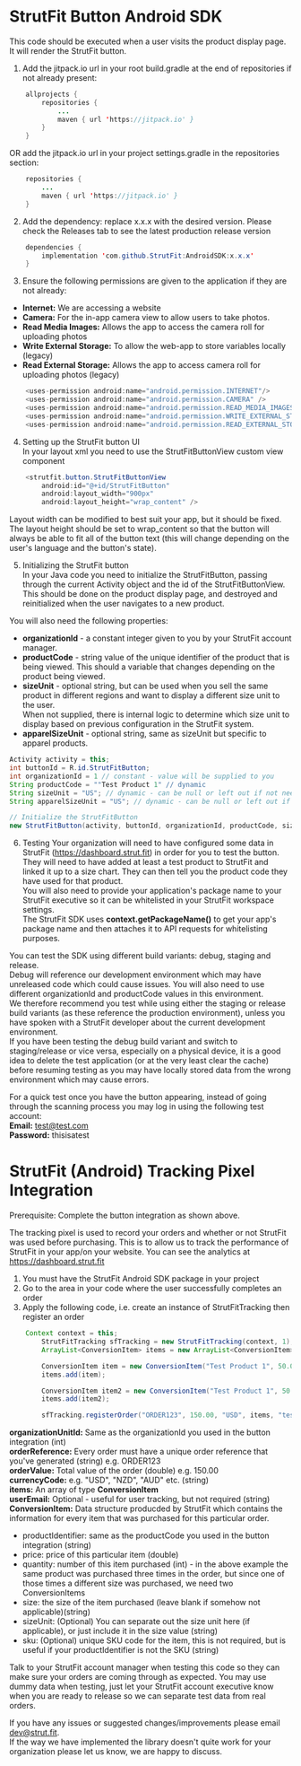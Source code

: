 # StrutFit Button Android SDK
This code should be executed when a user visits the product display page. It will render the StrutFit button.


1. Add the jitpack.io url in your root build.gradle at the end of repositories if not already present:
```java
	allprojects {
		repositories {
			...
			maven { url 'https://jitpack.io' }
		}
	}
```
OR add the jitpack.io url in your project settings.gradle in the repositories section:
```java
	repositories {
		...
		maven { url 'https://jitpack.io' }
	}
``` 
  
2. Add the dependency: replace x.x.x with the desired version. Please check the Releases tab to see the latest production release version
```java
	dependencies {
		implementation 'com.github.StrutFit:AndroidSDK:x.x.x'
	}
```

3. Ensure the following permissions are given to the application if they are not already:  
* **Internet:** We are accessing a website  
* **Camera:** For the in-app camera view to allow users to take photos.
* **Read Media Images:** Allows the app to access the camera roll for uploading photos
* **Write External Storage:** To allow the web-app to store variables locally (legacy) 
* **Read External Storage:** Allows the app to access camera roll for uploading photos (legacy) 

```java
    <uses-permission android:name="android.permission.INTERNET"/>
    <uses-permission android:name="android.permission.CAMERA" />
    <uses-permission android:name="android.permission.READ_MEDIA_IMAGES" />
    <uses-permission android:name="android.permission.WRITE_EXTERNAL_STORAGE" android:maxSdkVersion="29" />
    <uses-permission android:name="android.permission.READ_EXTERNAL_STORAGE" android:maxSdkVersion="32"/>
```

4. Setting up the StrutFit button UI  
	In your layout xml you need to use the StrutFitButtonView custom view component
```java
    <strutfit.button.StrutFitButtonView
        android:id="@+id/StrutFitButton"
        android:layout_width="900px"
        android:layout_height="wrap_content" />
```  

Layout width can be modified to best suit your app, but it should be fixed. The layout height should be set to wrap_content so that the button will always be able to fit all of the button text (this will change depending on the user's language and the button's state).
	
5. Initializing the StrutFit button  
	In your Java code you need to initialize the StrutFitButton, passing through the current Activity object and the id of the StrutFitButtonView. This should be done on the product display page, and destroyed and reinitialized when the user navigates to a new product.  

You will also need the following properties:  
* **organizationId** - a constant integer given to you by your StrutFit account manager.  
* **productCode** - string value of the unique identifier of the product that is being viewed. This should a variable that changes depending on the product being viewed.
* **sizeUnit** - optional string, but can be used when you sell the same product in different regions and want to display a different size unit to the user.\
When not supplied, there is internal logic to determine which size unit to display based on previous configuration in the StrutFit system.
* **apparelSizeUnit** - optional string, same as sizeUnit but specific to apparel products. 

```java
Activity activity = this;
int buttonId = R.id.StrutFitButton;
int organizationId = 1 // constant - value will be supplied to you
String productCode = ""Test Product 1" // dynamic
String sizeUnit = "US"; // dynamic - can be null or left out if not needed
String apparelSizeUnit = "US"; // dynamic - can be null or left out if not needed

// Initialize the StrutFitButton
new StrutFitButton(activity, buttonId, organizationId, productCode, sizeUnit, apparelSizeUnit);
```
6. Testing
Your organization will need to have configured some data in StrutFit (https://dashboard.strut.fit) in order for you to test the button.\
They will need to have added at least a test product to StrutFit and linked it up to a size chart. They can then tell you the product code they have used for that product.\
You will also need to provide your application's package name to your StrutFit executive so it can be whitelisted in your StrutFit workspace settings.\
The StrutFit SDK uses **context.getPackageName()** to get your app's package name and then attaches it to API requests for whitelisting purposes.
	
You can test the SDK using different build variants: debug, staging and release.\
Debug will reference our development environment which may have unreleased code which could cause issues. You will also need to use different organizationId and productCode values in this environment.\
We therefore recommend you test while using either the staging or release build variants (as these reference the production environment), unless you have spoken with a StrutFit developer about the current development environment.\
If you have been testing the debug build variant and switch to staging/release or vice versa, especially on a physical device, it is a good idea to delete the test application (or at the very least clear the cache) before resuming testing as you may have locally stored data from the wrong environment which may cause errors.

For a quick test once you have the button appearing, instead of going through the scanning process you may log in using the following test account:   
**Email:** test@test.com    
**Password:** thisisatest    

# StrutFit (Android) Tracking Pixel Integration
Prerequisite: Complete the button integration as shown above.

The tracking pixel is used to record your orders and whether or not StrutFit was used before purchasing. This is to allow us to track the performance of StrutFit in your app/on your website.
You can see the analytics at https://dashboard.strut.fit

1. You must have the StrutFit Android SDK package in your project
2. Go to the area in your code where the user successfully completes an order
3. Apply the following code, i.e. create an instance of StrutFitTracking then register an order

```java
	Context context = this;
        StrutFitTracking sfTracking = new StrutFitTracking(context, 1); // organizationUnitId
        ArrayList<ConversionItem> items = new ArrayList<ConversionItem>();

        ConversionItem item = new ConversionItem("Test Product 1", 50.00, 1, "5 US"); // productIdentifier, price, quantity, size
        items.add(item);

        ConversionItem item2 = new ConversionItem("Test Product 1", 50.00, 2, "8", "US"); // productIdentifier, price, quantity, size, sizeUnit
        items.add(item2);

        sfTracking.registerOrder("ORDER123", 150.00, "USD", items, "test@test.com"); // orderReference, orderValue, currencyCode, items, userEmail
```
**organizationUnitId:** Same as the organizationId you used in the button integration (int)  
**orderReference:** Every order must have a unique order reference that you've generated (string) e.g. ORDER123  
**orderValue:** Total value of the order (double) e.g. 150.00  
**currencyCode:** e.g. "USD", "NZD", "AUD" etc. (string)  
**items:** An array of type **ConversionItem**  
**userEmail:** Optional - useful for user tracking, but not required (string)  
**ConversionItem:** Data structure producded by StrutFit which contains the information for every item that was purchased for this particular order.  
* productIdentifier: same as the productCode you used in the button integration (string)  
* price: price of this particular item (double)  
* quantity: number of this item purchased (int) - in the above example the same product was purchased three times in the order, but since one of those times a different size was purchased, we need two ConversionItems  
* size: the size of the item purchased (leave blank if somehow not applicable)(string)	
* sizeUnit: (Optional) You can separate out the size unit here (if applicable), or just include it in the size value (string)    
* sku: (Optional) unique SKU code for the item, this is not required, but is useful if your productIdentifier is not the SKU (string)  

Talk to your StrutFit account manager when testing this code so they can make sure your orders are coming through as expected. You may use dummy data when testing, just let your StrutFit account executive know when you are ready to release so we can separate test data from real orders.

If you have any issues or suggested changes/improvements please email dev@strut.fit.   
If the way we have implemented the library doesn't quite work for your organization please let us know, we are happy to discuss.
